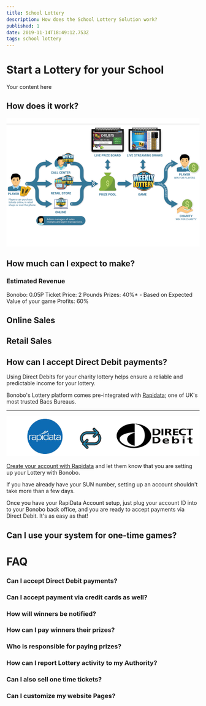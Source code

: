 ```yaml
---
title: School Lottery
description: How does the School Lottery Solution work?
published: 1
date: 2019-11-14T18:49:12.753Z
tags: school lottery
---
```


# Start a Lottery for your School
Your content here

## How does it work?

![platform-overview.png](/platform-overview.png)


## How much can I expect to make?


### Estimated Revenue
Bonobo: 0.05P
Ticket Price: 2 Pounds
Prizes: 40%*   - Based on Expected Value of your game
Profits: 60%


## Online Sales



## Retail Sales


## How can I accept Direct Debit payments?

Using Direct Debits for your charity lottery helps ensure a reliable and predictable income for your lottery. 

Bonobo's Lottery platform comes pre-integrated with <a href="https://rapidataservices.com/service/lottery-payment-provider/" target="_blank">Rapidata</a>; one of UK's most trusted Bacs Bureaus.


---

![rapidata-direct-debit.png](/rapidata-direct-debit.png)
 

<a href="https://rapidataservices.com/service/lottery-payment-provider/" target="_blank">Create your account with Rapidata</a>  and let them know that you are setting up your Lottery with Bonobo.

If you have already have your SUN number, setting up an account shouldn't take more than a few days.

Once you have your RapiData Account setup, just plug your account ID into to your Bonobo back office, and you are ready to accept payments via Direct Debit. It's as easy as that!








## Can I use your system for one-time games?





# FAQ


### Can I accept Direct Debit payments?
### Can I accept payment via credit cards as well?
### How will winners be notified?
### How can I pay winners their prizes?
### Who is responsible for paying prizes?
### How can I report Lottery activity to my Authority?
### Can I also sell one time tickets?
### Can I customize my website Pages?
